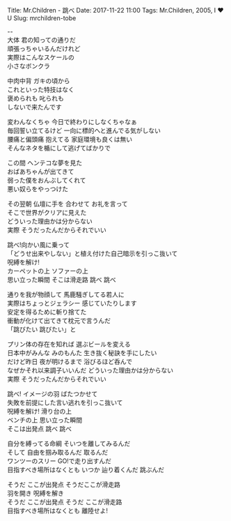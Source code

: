Title: Mr.Children - 跳べ
Date: 2017-11-22 11:00
Tags: Mr.Children, 2005, I ♥ U
Slug: mrchildren-tobe


--  
大体 君の知っての通りだ  
頑張っちゃいるんだけれど  
実際はこんなスケールの  
小さなボンクラ  
  
中肉中背 ガキの頃から  
これといった特技はなく  
褒められも 叱られも  
しないで来たんです  
  
変わんなくちゃ 今日で終わりにしなくちゃなぁ  
毎回誓い立てるけど 一向に標的へと進んでる気がしない  
腰痛と偏頭痛 抱えてる 家庭環境も良くは無い  
そんなネタを楯にして逃げてばかりで  
  
この間 ヘンテコな夢を見た  
おばあちゃんが出てきて  
弱った僕をおんぶしてくれて  
悪い奴らをやっつけた  
  
その翌朝 仏壇に手を 合わせて お礼を言って  
そこで世界がクリアに見えた  
どういった理由かは分からない  
実際 そうだったんだからそれでいい  
  
跳べ!向かい風に乗って  
「どうせ出来やしない」と植え付けた自己暗示を引っこ抜いて  
呪縛を解け!  
カーペットの上 ソファーの上  
思い立った瞬間 そこは滑走路 跳べ 跳べ  
  
通りを我が物顔して 馬鹿騒ぎしてる若人に  
実際はちょっとジェラシー 感じていたりします  
安定を得るために斬り捨てた  
衝動が化けて出てきて枕元で言うんだ  
「跳びたい 跳びたい」と  
  
プリン体の存在を知れば 選ぶビールを変える  
日本中がみんな みのもんた 生き抜く秘訣を手にしたい  
だけど昨日 夜が明けるまで 浴びるほど呑んで  
なぜかそれ以来調子いいんだ どういった理由かは分からない  
実際 そうだったんだからそれでいい  
  
跳べ! イメージの羽 ばたつかせて  
失敗を前提にした言い逃れを引っこ抜いて  
呪縛を解け! 滑り台の上  
ベンチの上 思い立った瞬間  
そこは出発点 跳べ 跳べ  
  
自分を縛ってる命綱 そいつを離してみるんだ  
そして 自由を掴み取るんだ 取るんだ  
ワンツーのスリー GO!で走り出すんだ  
目指すべき場所はなくとも いつか 辿り着くんだ 跳ぶんだ  
  
そうだ ここが出発点 そうだここが滑走路  
羽を開き 呪縛を解き  
そうだ ここが出発点 そうだ ここが滑走路  
目指すべき場所はなくとも 離陸せよ!  
